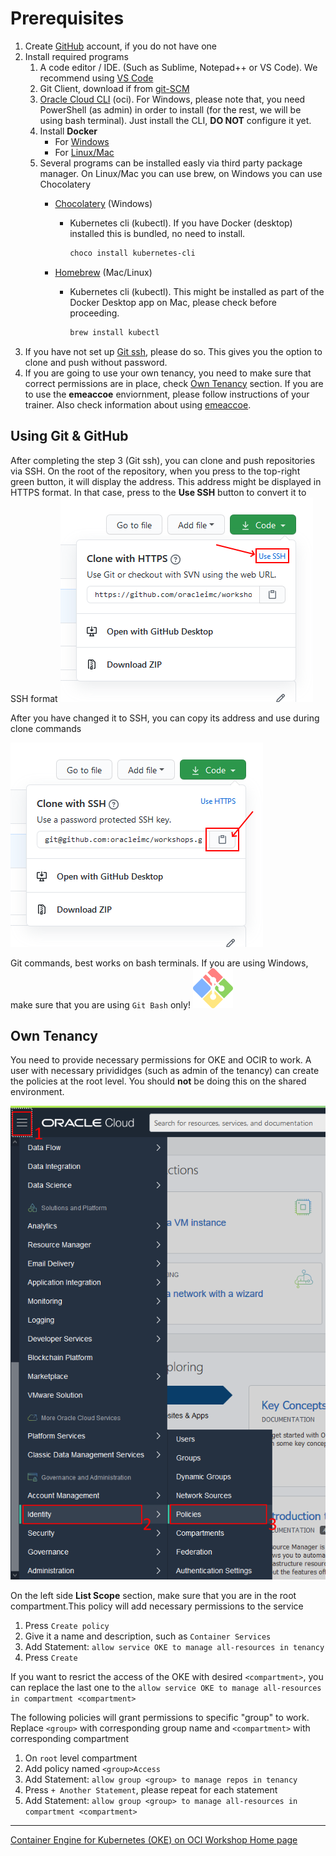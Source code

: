 # Prerequisites

1. Create [GitHub](https://github.com/) account, if you do not have one
2. Install required programs
    1. A code editor / IDE. (Such as Sublime, Notepad++ or VS Code). We recommend using [VS Code](https://code.visualstudio.com/download)
    2. Git Client, download if from [git-SCM](https://git-scm.com/download/)
    3. [Oracle Cloud CLI](https://docs.cloud.oracle.com/en-us/iaas/Content/API/SDKDocs/cliinstall.htm) (oci). For Windows, please note that, you need PowerShell (as admin) in order to install (for the rest, we will be using bash terminal). Just install the CLI, **DO NOT** configure it yet.
    4. Install **Docker**
        * For [Windows](https://docs.docker.com/docker-for-windows/install/)
        * For [Linux/Mac](https://docs.docker.com/engine/install/)
    5.  Several programs can be installed easly via third party package manager. On Linux/Mac you can use brew, on Windows you can use Chocolatery
        * [Chocolatery](https://chocolatey.org/) (Windows)
            * Kubernetes cli (kubectl). If you have Docker (desktop) installed this is bundled, no need to install.
                ```sh
                choco install kubernetes-cli
                ```
            
        * [Homebrew](https://brew.sh/) (Mac/Linux)
            * Kubernetes cli (kubectl). This might be installed as part of the Docker Desktop app on Mac, please check before proceeding.
                ```sh
                brew install kubectl
                ```
3. If you have not set up [Git ssh](https://docs.github.com/en/github/authenticating-to-github/generating-a-new-ssh-key-and-adding-it-to-the-ssh-agent), please do so. This gives you the option to clone and push without password.
4. If you are going to use your own tenancy, you need to make sure that correct permissions are in place, check [Own Tenancy](#own-tenancy) section. If you are to use the **emeaccoe** enviornment, please follow instructions of your trainer. Also check information about using [emeaccoe](./emeaccoe.md).


## Using Git & GitHub
After completing the step 3 (Git ssh), you can clone and push repositories via SSH.
On the root of the repository, when you press to the top-right green button, it will display the address. This address might be displayed in HTTPS format. In that case, press to the **Use SSH** button to convert it to SSH format
![](./images/git-using-https.png)

After you have changed it to SSH, you can copy its address and use during clone commands

![](./images/git-using-ssh.png)

Git commands, best works on bash terminals. If you are using Windows, make sure that you are using `Git Bash` only! ![](./images/git-bash.png)


## Own Tenancy
You need to provide necessary permissions for OKE and OCIR to work. A user with necessary privididges (such as admin of the tenancy) can create the policies at the root level. You should **not** be doing this on the shared environment.

![](./images/open-policies.png)

On the left side **List Scope** section, make sure that you are in the root compartment.This policy will add necessary permissions to the service
1. Press `Create policy`
2. Give it a name and description, such as `Container Services`
3. Add Statement: `allow service OKE to manage all-resources in tenancy`
4. Press `Create`

If you want to resrict the access of the OKE with desired `<compartment>`, you can replace the last one to the `allow service OKE to manage all-resources in compartment <compartment>`

The following policies will grant permissions to specific "group" to work. Replace `<group>` with corresponding group name and `<compartment>` with corresponding compartment
1. On `root` level compartment
2. Add policy named `<group>Access`
3. Add Statement: `allow group <group> to manage repos in tenancy`
4. Press `+ Another Statement`, please repeat for each statement
4. Add Statement: `allow group <group> to manage all-resources in compartment <compartment>`

---

[Container Engine for Kubernetes (OKE) on OCI Workshop Home page](README.md)